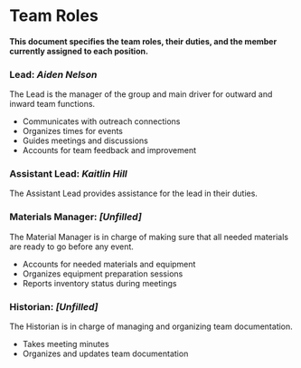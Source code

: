 # Team Roles
#### This document specifies the team roles, their duties, and the member currently assigned to each position.



### Lead: *Aiden Nelson*
The Lead is the manager of the group and main driver for outward and inward team functions.
* Communicates with outreach connections
* Organizes times for events
* Guides meetings and discussions
* Accounts for team feedback and improvement

### Assistant Lead: *Kaitlin Hill*
The Assistant Lead provides assistance for the lead in their duties.

### Materials Manager: *[Unfilled]*
The Material Manager is in charge of making sure that all needed materials are ready to go before any event.
* Accounts for needed materials and equipment
* Organizes equipment preparation sessions
* Reports inventory status during meetings

### Historian: *[Unfilled]*
The Historian is in charge of managing and organizing team documentation.
* Takes meeting minutes
* Organizes and updates team documentation
